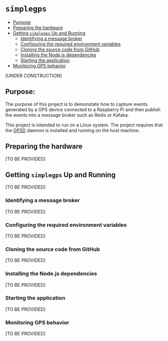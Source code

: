 # `simplegps`

* [Purpose](#purpose)
* [Preparing the hardware]()
* [Getting `simplegps` Up and Running]()
   * [Identifying a message broker]()
   * [Configuring the required environment variables]()
   * [Cloning the source code from GitHub]()
   * [Installing the Node.js dependencies]()
   * [Starting the application]()
* [Monitoring GPS behavior]()


[UNDER CONSTRUCTION]

## Purpose:

The purpose of this project is to demonstate how to capture events generated by a GPS device connected to a Raspberry Pi and then publish the events into a message broker such as Redis or Kafaka.

This project is intended to run on a Linux system. The project requires that the [GPSD](https://www.linux-magazine.com/Issues/2018/210/Tutorial-gpsd) daemon is installed and running on the host machine.

## Preparing the hardware

[TO BE PROVIDED]

## Getting `simplegps` Up and Running

[TO BE PROVIDED]

### Identifying a message broker

[TO BE PROVIDED]

### Configuring the required environment variables

[TO BE PROVIDED]

### Cloning the source code from GitHub

[TO BE PROVIDED]

### Installing the Node.js dependencies

[TO BE PROVIDED]

### Starting the application

[TO BE PROVIDED]

### Monitoring GPS behavior

[TO BE PROVIDED]


